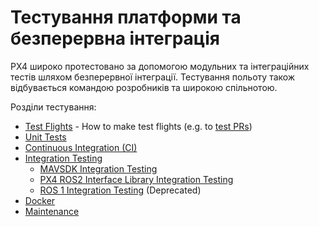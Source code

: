 # Тестування платформи та безперервна інтеграція

PX4 широко протестовано за допомогою модульних та інтеграційних тестів шляхом безперервної інтеграції.
Тестування польоту також відбувається командою розробників та широкою спільнотою.

Розділи тестування:

- [Test Flights](../test_and_ci/test_flights.md) - How to make test flights (e.g. to [test PRs](../contribute/code.md#pull-requests))
- [Unit Tests](../test_and_ci/unit_tests.md)
- [Continuous Integration (CI)](../test_and_ci/continous_integration.md)
- [Integration Testing](../test_and_ci/integration_testing.md)
    - [MAVSDK Integration Testing](../test_and_ci/integration_testing_mavsdk.md)
    - [PX4 ROS2 Interface Library Integration Testing](../test_and_ci/integration_testing_px4_ros2_interface.md)
    - [ROS 1 Integration Testing](../test_and_ci/integration_testing_ros1_mavros.md) (Deprecated)
- [Docker](../test_and_ci/docker.md)
- [Maintenance](../test_and_ci/maintenance.md)
